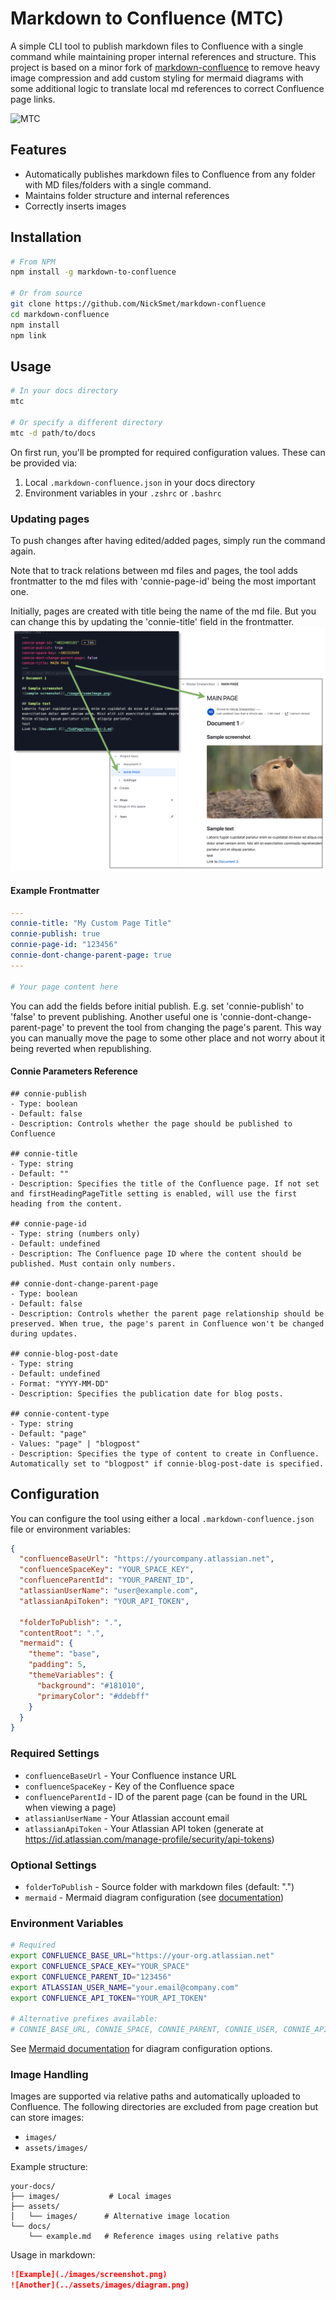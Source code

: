 # Markdown to Confluence (MTC)

A simple CLI tool to publish markdown files to Confluence with a single command while maintaining proper internal references and structure. This project is based on a minor fork of [markdown-confluence](https://github.com/markdown-confluence/markdown-confluence) to remove heavy image compression and add custom styling for mermaid diagrams with some additional logic to translate local md references to correct Confluence page links.

![MTC](./assets/images/mtc.png)

## Features

- Automatically publishes markdown files to Confluence from any folder with MD files/folders with a single command.
- Maintains folder structure and internal references
- Correctly inserts images 

## Installation

```bash
# From NPM
npm install -g markdown-to-confluence

# Or from source
git clone https://github.com/NickSmet/markdown-confluence
cd markdown-confluence
npm install
npm link
```

## Usage

```bash
# In your docs directory
mtc

# Or specify a different directory
mtc -d path/to/docs
```

On first run, you'll be prompted for required configuration values. These can be provided via:

1. Local `.markdown-confluence.json` in your docs directory
2. Environment variables in your `.zshrc` or `.bashrc`

### Updating pages

To push changes after having edited/added pages, simply run the command again. 

Note that to track relations between md files and pages, the tool adds frontmatter to the md files with 'connie-page-id' being the most important one.

Initially, pages are created with title being the name of the md file. But you can change this by updating the 'connie-title' field in the frontmatter.
![connie-title](./assets/images/mtc_2.png)

#### Example Frontmatter
```yaml
---
connie-title: "My Custom Page Title"
connie-publish: true
connie-page-id: "123456"
connie-dont-change-parent-page: true
---

# Your page content here
```

You can add the fields before initial publish. E.g. set 'connie-publish' to 'false' to prevent publishing. Another useful one is 'connie-dont-change-parent-page' to prevent the tool from changing the page's parent. This way you can manually move the page to some other place and not worry about it being reverted when republishing.

#### Connie Parameters Reference
```
## connie-publish
- Type: boolean
- Default: false
- Description: Controls whether the page should be published to Confluence

## connie-title
- Type: string
- Default: ""
- Description: Specifies the title of the Confluence page. If not set and firstHeadingPageTitle setting is enabled, will use the first heading from the content.

## connie-page-id
- Type: string (numbers only)
- Default: undefined
- Description: The Confluence page ID where the content should be published. Must contain only numbers.

## connie-dont-change-parent-page
- Type: boolean
- Default: false
- Description: Controls whether the parent page relationship should be preserved. When true, the page's parent in Confluence won't be changed during updates.

## connie-blog-post-date
- Type: string
- Default: undefined
- Format: "YYYY-MM-DD"
- Description: Specifies the publication date for blog posts.

## connie-content-type
- Type: string
- Default: "page"
- Values: "page" | "blogpost"
- Description: Specifies the type of content to create in Confluence. Automatically set to "blogpost" if connie-blog-post-date is specified.
```

## Configuration

You can configure the tool using either a local `.markdown-confluence.json` file or environment variables:

```json
{
  "confluenceBaseUrl": "https://yourcompany.atlassian.net",
  "confluenceSpaceKey": "YOUR_SPACE_KEY",
  "confluenceParentId": "YOUR_PARENT_ID",
  "atlassianUserName": "user@example.com",
  "atlassianApiToken": "YOUR_API_TOKEN",

  "folderToPublish": ".",
  "contentRoot": ".",
  "mermaid": {
    "theme": "base",
    "padding": 5,
    "themeVariables": {
      "background": "#181010",
      "primaryColor": "#ddebff"
    }
  }
}
```

### Required Settings
- `confluenceBaseUrl` - Your Confluence instance URL
- `confluenceSpaceKey` - Key of the Confluence space
- `confluenceParentId` - ID of the parent page (can be found in the URL when viewing a page)
- `atlassianUserName` - Your Atlassian account email
- `atlassianApiToken` - Your Atlassian API token (generate at https://id.atlassian.com/manage-profile/security/api-tokens)

### Optional Settings
- `folderToPublish` - Source folder with markdown files (default: ".")
- `mermaid` - Mermaid diagram configuration (see [documentation](https://mermaid.js.org/config/theming.html))

### Environment Variables
```bash
# Required
export CONFLUENCE_BASE_URL="https://your-org.atlassian.net"
export CONFLUENCE_SPACE_KEY="YOUR_SPACE"
export CONFLUENCE_PARENT_ID="123456"
export ATLASSIAN_USER_NAME="your.email@company.com"
export CONFLUENCE_API_TOKEN="YOUR_API_TOKEN"

# Alternative prefixes available:
# CONNIE_BASE_URL, CONNIE_SPACE, CONNIE_PARENT, CONNIE_USER, CONNIE_API_TOKEN
```

See [Mermaid documentation](https://mermaid.js.org/config/theming.html) for diagram configuration options.

### Image Handling

Images are supported via relative paths and automatically uploaded to Confluence. The following directories are excluded from page creation but can store images:
- `images/`
- `assets/images/`

Example structure:
```
your-docs/
├── images/           # Local images
├── assets/
│   └── images/      # Alternative image location
└── docs/
    └── example.md   # Reference images using relative paths
```

Usage in markdown:
```markdown
![Example](./images/screenshot.png)
![Another](../assets/images/diagram.png)
```
